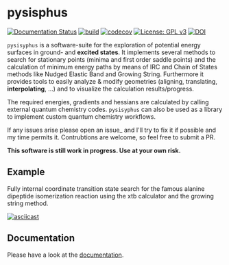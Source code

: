 # pysisphus
[![Documentation Status](https://readthedocs.org/projects/pysisyphus/badge/?version=master)](https://pysisyphus.readthedocs.io/en/master/?badge=master)
[![build](https://github.com/eljost/pysisyphus/workflows/Python%20application/badge.svg)](https://github.com/eljost/pysisyphus/actions)
[![codecov](https://codecov.io/gh/eljost/pysisyphus/branch/master/graph/badge.svg)](https://codecov.io/gh/eljost/pysisyphus)
[![License: GPL v3](https://img.shields.io/badge/License-GPLv3-blue.svg)](https://www.gnu.org/licenses/gpl-3.0)
[![DOI](https://zenodo.org/badge/96281078.svg)](https://zenodo.org/badge/latestdoi/96281078)

`pysisyphus` is a software-suite for the exploration of potential energy surfaces in ground-
and **excited states**. It implements several methods to search for stationary points
(minima and first order saddle points) and the calculation of minimum energy paths by means
of IRC and Chain of States methods like Nudged Elastic Band and Growing String.
Furthermore it provides tools to easily analyze & modify geometries (aligning, translating, **interpolating**, ...) and to visualize the calculation results/progress.

The required energies, gradients and hessians are calculated by calling external quantum chemistry codes. `pysisyphus` can also be used as a library to implement custom quantum chemistry workflows.

If any issues arise please open an issue_ and I'll try to fix it if possible and my time permits it. Contrubtions are welcome, so feel free to submit a PR.

**This software is still work in progress. Use at your own risk.**

## Example

Fully internal coordinate transition state search for the famous alanine dipeptide isomerization reaction using the xtb calculator and the growing string method.

[![asciicast](https://asciinema.org/a/300731.svg)](https://asciinema.org/a/300731)

## Documentation

Please have a look at the [documentation](https://pysisyphus.readthedocs.io/en/dev/).

